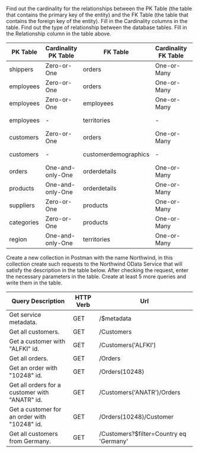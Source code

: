 Find out the cardinality for the relationships between the PK Table (the table that contains the primary key of the entity) and the FK Table (the table that contains the foreign key of the entity). Fill in the Cardinality columns in the table. Find out the type of relationship between the database tables. Fill in the Relationship column in the table above.

| PK Table      | Cardinality PK Table | FK Table             | Cardinality FK Table | Relationship |
| ------------- | -------------------- | -------------------- | -------------------- | ------------ |
| shippers      | Zero-or-One          | orders               |  One-or-Many         | One-to-Many  |
| employees     | Zero-or-One          | orders               |  One-or-Many         | One-to-Many  |
| employees     | Zero-or-One          | employees            |  One-or-Many         | One-to-Many  |
| employees     | -                    | territories          | -                    | Many-to-Many |
| customers     | Zero-or-One          | orders               |  One-or-Many         | One-to-Many  |
| customers     | -                    | customerdemographics | -                    | Many-to-Many |
| orders        | One-and-only-One     | orderdetails         |  One-or-Many         | One-to-Many  |
| products      | One-and-only-One     | orderdetails         |  One-or-Many         | One-to-Many  |
| suppliers     | Zero-or-One          | products             |  One-or-Many         | One-to-Many  |
| categories    | Zero-or-One          | products             |  One-or-Many         | One-to-Many  |
| region        | One-and-only-One     | territories          |  One-or-Many         | One-to-Many  |

Create a new collection in Postman with the name Northwind, in this collection create such requests to the Northwind OData Service that will satisfy the description in the table below. After checking the request, enter the necessary parameters in the table. Create at least 5 more queries and write them in the table.

| Query Description                                        | HTTP Verb | Url                                       |
| ---------------------------------------------------------| --------- | ----------------------------------------- |
| Get service metadata.                                    | GET       | /$metadata                                |
| Get all customers.                                       | GET       | /Customers                                |
| Get a customer with "ALFKI" id.                          | GET       | /Customers('ALFKI')                       |
| Get all orders.                                          | GET       | /Orders                                   |
| Get an order with "10248" id.                            | GET       | /Orders(10248)                            |
| Get all orders for a customer with "ANATR" id.           | GET       | /Customers('ANATR')/Orders                |
| Get a customer for an order with "10248" id.             | GET       | /Orders(10248)/Customer                   |
| Get all customers from Germany.                          | GET       | /Customers?$filter=Country eq 'Germany'   |
